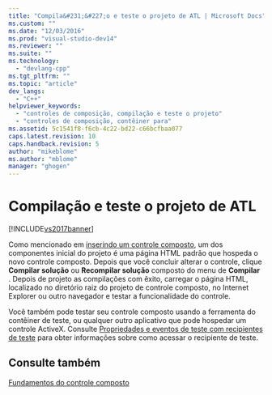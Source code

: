 ```yaml
---
title: "Compila&#231;&#227;o e teste o projeto de ATL | Microsoft Docs"
ms.custom: ""
ms.date: "12/03/2016"
ms.prod: "visual-studio-dev14"
ms.reviewer: ""
ms.suite: ""
ms.technology: 
  - "devlang-cpp"
ms.tgt_pltfrm: ""
ms.topic: "article"
dev_langs: 
  - "C++"
helpviewer_keywords: 
  - "controles de composição, compilação e teste o projeto"
  - "controles de composição, contêiner para"
ms.assetid: 5c1541f8-f6cb-4c22-bd22-c66bcfbaa077
caps.latest.revision: 10
caps.handback.revision: 5
author: "mikeblome"
ms.author: "mblome"
manager: "ghogen"
---
```

# Compila&#231;&#227;o e teste o projeto de ATL
[!INCLUDE[vs2017banner](../assembler/inline/includes/vs2017banner.md)]

Como mencionado em [inserindo um controle composto](../atl/inserting-a-composite-control.md), um dos componentes inicial do projeto é uma página HTML padrão que hospeda o novo controle composto.  Depois que você concluir alterar o controle, clique **Compilar solução** ou **Recompilar solução** composto do menu de **Compilar** .  Depois de projeto as compilações com êxito, carregar o página HTML, localizado no diretório raiz do projeto de controle composto, no Internet Explorer ou outro navegador e testar a funcionalidade do controle.  
  
 Você também pode testar seu controle composto usando a ferramenta do contêiner de teste, ou qualquer outro aplicativo que pode hospedar um controle ActiveX.  Consulte [Propriedades e eventos de teste com recipientes de teste](../mfc/testing-properties-and-events-with-test-container.md) para obter informações sobre como acessar o recipiente de teste.  
  
## Consulte também  
 [Fundamentos do controle composto](../Topic/ATL%20Composite%20Control%20Fundamentals.md)